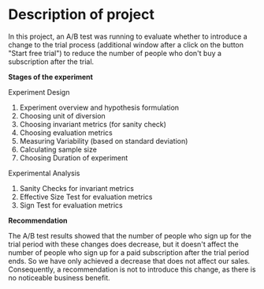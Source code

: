# Description of project

In this project, an A/B test was running to evaluate whether to introduce a change to the trial process (additional window after a click on the button "Start free trial") to reduce the number of people who don't buy a subscription after the trial.

<b> Stages of the experiment </b>

Experiment Design
1) Experiment overview and hypothesis formulation
2) Choosing unit of diversion
3) Choosing invariant metrics (for sanity check)
4) Choosing evaluation metrics 
5) Measuring Variability (based on standard deviation)
6) Calculating sample size
7) Choosing Duration of experiment

Experimental Analysis
1) Sanity Checks for invariant metrics
2) Effective Size Test for evaluation metrics 
3) Sign Test for evaluation metrics 

<b> Recommendation </b>

The A/B test results showed that the number of people who sign up for the trial period with these changes does decrease, but it doesn't affect the number of people who sign up for a paid subscription after the trial period ends. So we have only achieved a decrease that does not affect our sales. Consequently, a recommendation is not to introduce this change, as there is no noticeable business benefit.
